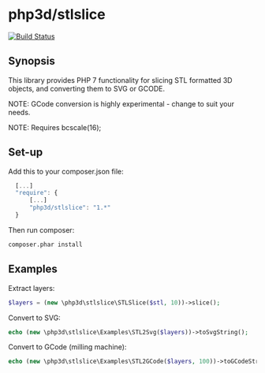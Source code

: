 # php3d/stlslice #

[![Build Status](https://travis-ci.org/fgheorghe/stlslice.svg?branch=master)](https://travis-ci.org/fgheorghe/stlslice)

## Synopsis

This library provides PHP 7 functionality for slicing STL formatted 3D objects, and converting them to SVG or GCODE.

NOTE: GCode conversion is highly experimental - change to suit your needs.

NOTE: Requires bcscale(16);

## Set-up

Add this to your composer.json file:

```javascript
  [...]
  "require": {
      [...]
      "php3d/stlslice": "1.*"
  }
```

Then run composer:

```bash
composer.phar install
```

## Examples

Extract layers:

```PHP
$layers = (new \php3d\stlslice\STLSlice($stl, 10))->slice();
```

Convert to SVG:

```PHP
echo (new \php3d\stlslice\Examples\STL2Svg($layers))->toSvgString();
```

Convert to GCode (milling machine):

```PHP
echo (new \php3d\stlslice\Examples\STL2GCode($layers, 100))->toGCodeString();
```
